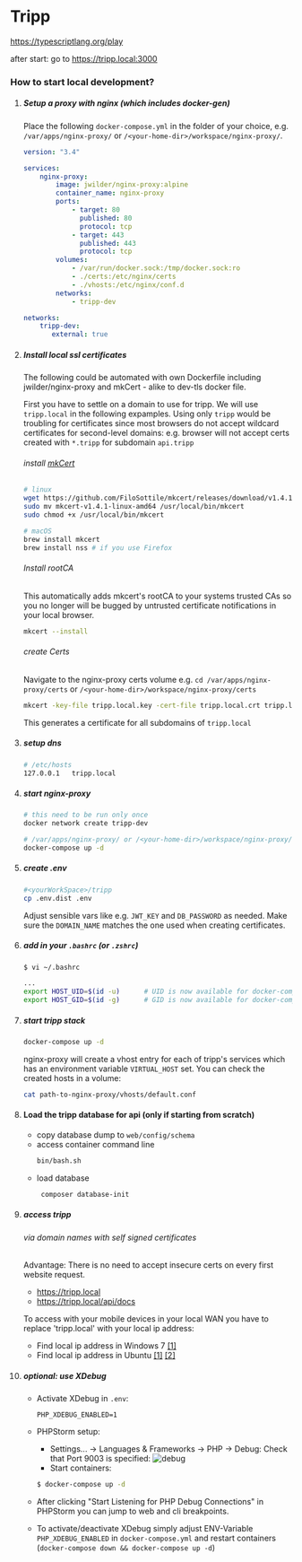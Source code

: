 Tripp
=====

https://typescriptlang.org/play

after start: go to https://tripp.local:3000

### How to start local development?

1. ##### Setup a proxy with nginx (which includes docker-gen)
   Place the following ```docker-compose.yml``` in the folder of your choice, e.g. ```/var/apps/nginx-proxy/``` or ```/<your-home-dir>/workspace/nginx-proxy/```.
    ```yaml
    version: "3.4"
   
    services:
        nginx-proxy:
            image: jwilder/nginx-proxy:alpine
            container_name: nginx-proxy
            ports:
                - target: 80
                  published: 80
                  protocol: tcp
                - target: 443
                  published: 443
                  protocol: tcp
            volumes:
                - /var/run/docker.sock:/tmp/docker.sock:ro
                - ./certs:/etc/nginx/certs
                - ./vhosts:/etc/nginx/conf.d
            networks:
                - tripp-dev
    
    networks:
        tripp-dev:
           external: true
    ```

2. ##### Install local ssl certificates
   The following could be automated with own Dockerfile
   including jwilder/nginx-proxy and mkCert - alike to dev-tls docker file. <br>

   First you have to settle on a domain to use for tripp.
   We will use `tripp.local` in the following expamples.
   Using only `tripp` would be troubling for certificates since most browsers
   do not accept wildcard certificates for second-level domains:
   e.g. browser will not accept certs created with `*.tripp` for subdomain `api.tripp`

   ###### install [mkCert](https://github.com/FiloSottile/mkcert)
    ```BASH
    # linux
    wget https://github.com/FiloSottile/mkcert/releases/download/v1.4.1/mkcert-v1.4.1-linux-amd64
    sudo mv mkcert-v1.4.1-linux-amd64 /usr/local/bin/mkcert
    sudo chmod +x /usr/local/bin/mkcert
    ```
    ```BASH
    # macOS
    brew install mkcert
    brew install nss # if you use Firefox
    ```
   ###### Install rootCA
   This automatically adds mkcert's rootCA to your systems trusted CAs so you no longer will be bugged by untrusted certificate notifications in your local browser.
    ```BASH
    mkcert --install
    ```
   ###### create Certs
   Navigate to the nginx-proxy certs volume e.g. `cd /var/apps/nginx-proxy/certs` or ```/<your-home-dir>/workspace/nginx-proxy/certs```
   ```BASH
   mkcert -key-file tripp.local.key -cert-file tripp.local.crt tripp.local *.tripp.local    
   ```
   This generates a certificate for all subdomains of `tripp.local`

3.  ##### setup dns
    ```BASH
    # /etc/hosts
    127.0.0.1	tripp.local
    ```

4. ##### start nginx-proxy

    ```BASH
    # this need to be run only once 
    docker network create tripp-dev
    ```

    ```BASH
    # /var/apps/nginx-proxy/ or /<your-home-dir>/workspace/nginx-proxy/
    docker-compose up -d    
    ```

5. ##### create .env
   ```BASH
   #<yourWorkSpace>/tripp
   cp .env.dist .env
   ```
   Adjust sensible vars like e.g. `JWT_KEY` and `DB_PASSWORD` as needed.
   Make sure the `DOMAIN_NAME` matches the one used when creating certificates.

6. ##### add in your ```.bashrc``` (or ```.zshrc```)
    ```bash
    $ vi ~/.bashrc
    
    ...
    export HOST_UID=$(id -u)      # UID is now available for docker-compose.yml
    export HOST_GID=$(id -g)      # GID is now available for docker-compose.yml

7. ##### start tripp stack
    ```BASH
    docker-compose up -d
    ```
   nginx-proxy will create a vhost entry for each of tripp's services which has an environment variable `VIRTUAL_HOST` set.
   You can check the created hosts in a volume:

    ```BASH
    cat path-to-nginx-proxy/vhosts/default.conf
     ```
8. #### Load the tripp database for api (only if starting from scratch)
    * copy database dump to `web/config/schema`
    * access container command line
         ```BASH
         bin/bash.sh
         ```
    * load database
        ```BASH
         composer database-init
         ```

8. ##### access tripp
   ###### via domain names with self signed certificates
   Advantage: There is no need to accept insecure certs on every first website request.
    * https://tripp.local
    * https://tripp.local/api/docs

   To access with your mobile devices in your local WAN you have to replace 'tripp.local' with your local ip address:
    * Find local ip address in Windows 7 [[1]](https://www.groovypost.com/howto/microsoft/windows-7/find-your-local-ip-address-windows-7-cmd/)
    * Find local ip address in Ubuntu [[1]](https://help.ubuntu.com/stable/ubuntu-help/net-findip.html.en) [[2]](https://itsfoss.com/check-ip-address-ubuntu/)

9. ##### optional: use XDebug

    * Activate XDebug in `.env`:
        ```
        PHP_XDEBUG_ENABLED=1
        ```

    * PHPStorm setup:
        * Settings... -> Languages & Frameworks -> PHP -> Debug:
          Check that Port 9003 is specified:
          ![debug](./docs/debug.png)
        * Start containers:
        ```bash
        $ docker-compose up -d
        ```

    * After clicking "Start Listening for PHP Debug Connections" in PHPStorm you can jump to web and cli breakpoints.

    * To activate/deactivate XDebug simply adjust ENV-Variable `PHP_XDEBUG_ENABLED` in `docker-compose.yml`
      and restart containers (`docker-compose down && docker-compose up -d`) 
